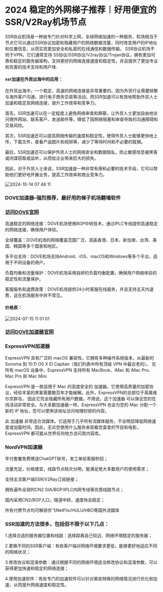 # 2024 稳定的外网梯子推荐︱好用便宜的SSR/V2Ray机场节点

SSR协议机场是一种由专门针对科学上网，全球网络加速的一种服务，机场相当于节点它可以通过SSR协议加密和隐藏用户的网络数据流量，同时改变用户的IP地址和位置信息，从而实现更加安全和私密的在线通信和数据传输。
SSR协议机场不同于VPN，它们通常支持 SS协议/SSR协议/V2ray协议/Trojan协议，拥有更加可靠和稳定的服务器架构，支持更好的网络连接速度和稳定性，并且提供了更加专业和完善的技术支持和用户体.

#### ssr加速在外贸出海中的应用：

在外贸出海中，一个稳定、高速的网络连接是非常重要的。因为外贸行业需要频繁与海外客户沟通，进行电子商务交易等活动。而SSR加速可以有效地帮助外贸人士加速和稳定其网络连接，提升工作效率和竞争力。

首先，SSR加速可以在一定程度上避免网络审查和屏蔽，让外贸人士更加自由地访问境外网站、联系客户、发送邮件等，降低了因网络阻塞和审查导致的沟通障碍和交易风险。

其次，SSR加速还可以提高网络传输的速度和稳定性，使得外贸人士能够更快地上传、下载文件，查看产品图片和视频等，减少了等待时间和不必要的耽搁。

最后，SSR加速还可以保护外贸人士的网络安全和数据隐私，防止敏感信息被黑客或间谍窃取或监听，从而给企业带来巨大的损失。

因此，对于外贸人士来说，SSR加速是一种非常有用和必要的技术手段，它可以帮助他们更好地开展业务，提高工作效率和商业竞争力。

![2024-10-14 07 48 11](https://github.com/user-attachments/assets/9c635552-8ffa-49c4-add1-9b0d49592134)

### DOVE加速器–强烈推荐，最好用的梯子机场翻墙软件
### [访问DOVE官网](https://dove8.cc/a.php?alavBTtF8UB)

高速稳定的网络连接：DOVE机场使用BGP中转技术，通过IPLC专线提供高速稳定的网络连接，确保用户体验。

全球覆盖：DOVE机场的网络覆盖范围广泛，涵盖香港、日本、新加坡、台湾、美国、韩国等多个国家和地区。

多平台支持：DOVE机场支持Android、iOS、macOS和Windows等多个平台，适用于不同设备的用户。

负载均衡和流量保护：DOVE机场采用自研的负载均衡配置，确保用户网络体验的稳定性和流量保护。

客服服务和退费政策：DOVE机场提供24小时客服在线服务，并且支持五天内退费，这在机场服务中并不常见。

#### 价格表：

![2024-07-15 11 01 01](https://github.com/user-attachments/assets/e181cf44-f22d-4213-b3d9-b44045f5349c)

### [访问DOVE加速器官网](https://dove8.cc/a.php?alavBTtF8UB)

### ExpressVPN加速器

ExpressVPN 具有广泛的 macOS 兼容性。它拥有多种操作系统版本，从最新的 Sonoma 到 10.11 OS X El Capitan（我们列表中所有顶级 VPN 中最古老的）。
在所有 macOS 设备中，ExpressVPN 支持所有 MacBook、iMac 和 iMac Pro、Mac Pro 和 Mac Mini

ExpressVPN 是一款适用于 Mac 的高度安全的 加速器。它使用高质量的加密协议，经验丰富的黑客需要数百年才能破解。此外，ExpressVPN的总部位于英属维尔京群岛，
因此它完全隐藏所有用户数据。不用说，这个加速器 可以保证您的在线活动非常安全。与大多数加速器一样，ExpressVPN 也会为您的 Mac 分配一个新的 IP 地址，您可以使用该地址访问地理封锁的内容。

此 加速器 非常适合流媒体。它适用于几乎所有流媒体服务，不会明显降低网络速度或加载时间。因此，无论您使用什么服务来观看您喜爱的节目和电影，ExpressVPN 都可能从世界任何地方访问其内容库。

### NordVPN加速器

年付套餐免费赠送ChatGPT账号，发工单给客服秒回；

流量充足，价格便宜，线路节点档次分明，能满足绝大多数用户的使用需求；

支持主流客户端SSR/V2Ray订阅链接；

拥有遍布全球的CN2 GIA/BGP/IPLC内网专线等优质线路节点；

国内采用CN2/BGP入口，隧道中转，速度快且稳定；

所有付费节点均可解锁奈飞NetFlix/HULU/HBO等国外流媒体

### SSR加速的方法很多，包括但不限于以下几点：

1.选择合适的服务器位置和线路：选择距离自己较近、网络环境稳定的服务器；

2.更换不同的SSR客户端：有些客户端对网络环境要求更低，能够更好地适应不同的网络状况；

3.修改协议和混淆参数：通过根据不同的网络环境适当修改协议和混淆参数，可以获得更加快速和稳定的网络连接；

4.使用加速软件：有些专门的加速软件可以针对某些特殊的网络情况进行优化和加速，从而提升网络速度和稳定性。
